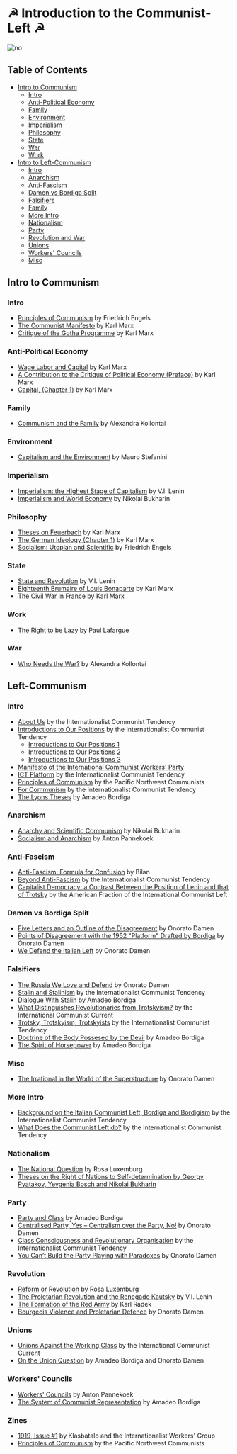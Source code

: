 # ☭ Introduction to the Communist-Left ☭ 
![no](left-communist.png)

## Table of Contents
* [Intro to Communism](#intro-to-communism)
  - [Intro](#intro)
  - [Anti-Political Economy](#anti-political-economy)
  - [Family](#family)
  - [Environment](#environment)
  - [Imperialism](#imperialism)
  - [Philosophy](#philosophy)
  - [State](#state)
  - [War](#war)
  - [Work](#work)
* [Intro to Left-Communism](#intro-to-left-communism)
  - [Intro](#intro)
  - [Anarchism](#anarchism)
  - [Anti-Fascism](#anti-fascism)
  - [Damen vs Bordiga Split](#damen-vs-bordiga-split)
  - [Falsifiers](#falsifiers)
  - [Family](#family)
  - [More Intro](#more-intro)
  - [Nationalism](#nationalism)
  - [Party](#party)
  - [Revolution and War](#revolution-and-war)
  - [Unions](#unions)
  - [Workers' Councils](#workers-councils)
  - [Misc](#misc)

## Intro to Communism

### Intro

* [Principles of Communism](https://marxists.org/archive/marx/works/1847/11/prin-com.htm) by Friedrich Engels
* [The Communist Manifesto](https://www.marxists.org/archive/marx/works/1848/communist-manifesto/) by Karl Marx
* [Critique of the Gotha Programme](https://marxists.org/archive/marx/works/1875/gotha/) by Karl Marx

### Anti-Political Economy

* [Wage Labor and Capital](https://marxists.org/archive/marx/works/1847/wage-labour/) by Karl Marx
* [A Contribution to the Critique of Political Economy (Preface)](https://www.marxists.org/archive/marx/works/1859/critique-pol-economy/preface.htm) by Karl Marx
* [Capital, (Chapter 1)](https://www.marxists.org/archive/marx/works/1867-c1/ch01.htm) by Karl Marx

### Family

* [Communism and the Family](https://www.marxists.org/archive/kollonta/1920/communism-family.htm) by Alexandra Kollontai

### Environment

* [Capitalism and the Environment](https://www.leftcom.org/files/Capitalism%20and%20the%20Environment%20%282011%29.pdf) by Mauro Stefanini

### Imperialism

* [Imperialism: the Highest Stage of Capitalism](https://www.marxists.org/archive/lenin/works/1916/imp-hsc/) by V.I. Lenin
* [Imperialism and World Economy](https://www.marxists.org/archive/bukharin/works/1917/imperial/) by Nikolai Bukharin

### Philosophy

* [Theses on Feuerbach](https://marxists.org/archive/marx/works/1845/theses/theses.htm) by Karl Marx
* [The German Ideology (Chapter 1)](https://marxists.org/archive/marx/works/1845/german-ideology/ch01.htm) by Karl Marx
* [Socialism: Utopian and Scientific](https://marxists.org/archive/marx/works/1880/soc-utop/index.htm) by Friedrich Engels

### State

* [State and Revolution](https://marxists.org/archive/lenin/works/1917/staterev/) by V.I. Lenin
* [Eighteenth Brumaire of Louis Bonaparte](https://marxists.org/archive/marx/works/1852/18th-brumaire/) by Karl Marx
* [The Civil War in France](https://www.marxists.org/archive/marx/works/1871/civil-war-france/index.htm) by Karl Marx

### Work

* [The Right to be Lazy](https://marxists.org/archive/lafargue/1883/lazy/) by Paul Lafargue

### War

* [Who Needs the War?](https://marxists.org/archive/kollonta/1915/whoneeds.htm) by Alexandra Kollontai

## Left-Communism

### Intro

* [About Us](https://www.leftcom.org/en/about-us) by the Internationalist Communist Tendency
* [Introductions to Our Positions](http://www.leftcom.org/en/articles/2020-02-03/introductions-to-our-positions) by the Internationalist Communist Tendency
  - [Introductions to Our Positions 1](http://www.leftcom.org/en/articles/2020-02-03/the-italian-communist-left)
  - [Introductions to Our Positions 2](http://www.leftcom.org/en/articles/2020-02-05/the-internationalist-communist-party)
  - [Introductions to Our Positions 3](http://www.leftcom.org/en/articles/2020-02-18/the-internationalist-communist-tendency)
* [Manifesto of the International Communist Workers' Party](https://docs.google.com/document/d/1N3SgrTwbW3pc0CKerVCoLhBSvsS8gw8nbe9z7ZFHfn0/edit?usp=sharing)
* [ICT Platform](http://www.leftcom.org/en/node/36775) by the Internationalist Communist Tendency
* [Principles of Communism](https://drive.google.com/file/d/10sM-hUGJRKwxOV-BRH2zX8YnkCdnuqdk/view?usp=sharing) by the Pacific Northwest Communists
* [For Communism](https://leftcom.org/files/2019-for-communism_0.pdf) by the Internationalist Communist Tendency
* [The Lyons Theses](https://www.marxists.org/archive/bordiga/works/1926/lyons-theses.htm) by Amadeo Bordiga

### Anarchism

* [Anarchy and Scientific Communism](https://www.marxists.org/archive/bukharin/works/1918/ps.htm) by Nikolai Bukharin
* [Socialism and Anarchism](https://www.marxists.org/archive/pannekoe/1913/socialism-anarchism.htm) by Anton Pannekoek

### Anti-Fascism

* [Anti-Fascism: Formula for Confusion](https://libcom.org/library/anti-fascism-formula-confusion-bilan-1934) by Bilan
* [Beyond Anti-Fascism](https://www.leftcom.org/en/articles/2015-03-09/beyond-anti-fascism) by the Internationalist Communist Tendency
* [Capitalist Democracy: a Contrast Between the Position of Lenin and that of Trotsky](https://libcom.org/library/capitalist-democracy-contrast-between-position-lenin-trotsky-%E2%80%93-american-fraction-left-co) by the American Fraction of the International Communist Left

### Damen vs Bordiga Split

* [Five Letters and an Outline of the Disagreement](https://www.marxists.org/archive/damen/1952/five-letters.htm) by Onorato Damen
* [Points of Disagreement with the 1952 "Platform" Drafted by Bordiga](https://www.marxists.org/archive/damen/1952/disagreement.htm) by Onorato Damen
* [We Defend the Italian Left](https://www.marxists.org/archive/damen/1966/defend.htm) by Onorato Damen

### Falsifiers

* [The Russia We Love and Defend](https://marxists.org/archive/damen/1943/love-russia.htm) by Onorato Damen
* [Stalin and Stalinism](https://www.leftcom.org/en/articles/2003-08-01/stalin-and-stalinism) by the Internationalist Communist Tendency
* [Dialogue With Stalin](https://marxists.org/archive/bordiga/works/1952/stalin.htm) by Amadeo Bordiga
* [What Distinguishes Revolutionaries from Trotskyism?](https://en.internationalism.org/ir/139/trotsykism) by the International Communist Current
* [Trotsky, Trotskyism, Trotskyists](http://www.leftcom.org/en/articles/2000-10-01/trotsky-and-trotskyism) by the Internationalist Communist Tendency
* [Doctrine of the Body Possesed by the Devil](https://www.marxists.org/archive/bordiga/works/1951/doctrine.htm) by Amadeo Bordiga
* [The Spirit of Horsepower](https://marxists.org/archive/bordiga/works/1953/horsepower.htm) by Amadeo Bordiga

### Misc

* [The Irrational in the World of the Superstructure](https://www.marxists.org/archive/damen/1972/irrational.htm) by Onorato Damen

### More Intro

* [Background on the Italian Communist Left, Bordiga and Bordigism](http://www.leftcom.org/en/articles/2003-08-01/background-on-the-italian-communist-left-bordiga-and-bordigism) by the Internationalist Communist Tendency
* [What Does the Communist Left do?](http://www.leftcom.org/en/articles/2020-04-22/what-does-the-communist-left-do) by the Internationalist Communist Tendency

### Nationalism

* [The National Question](https://marxists.org/archive/luxemburg/1909/national-question/index.htm) by Rosa Luxemburg
* [Theses on the Right of Nations to Self-determination by Georgy Pyatakov, Yevgenia Bosch and Nikolai Bukharin](https://libcom.org/library/theses-right-nations-self-determination-georgy-pyatakov-yevgenia-bosch-nikolai-bukharin)

### Party

* [Party and Class](https://marxists.org/archive/bordiga/works/1921/party-class.htm) by Amadeo Bordiga
* [Centralised Party, Yes – Centralism over the Party, No!](https://marxists.org/archive/damen/1951/centralised.htm) by Onorato Damen
* [Class Consciousness and Revolutionary Organisation](https://www.leftcom.org/files/2018-06-30-consciousness.pdf) by the Internationalist Communist Tendency
* [You Can’t Build the Party Playing with Paradoxes](https://www.leftcom.org/en/articles/2014-10-13/you-can%E2%80%99t-build-the-party-playing-with-paradoxes) by Onorato Damen

### Revolution

* [Reform or Revolution](https://marxists.org/archive/luxemburg/1900/reform-revolution/) by Rosa Luxemburg
* [The Proletarian Revolution and the Renegade Kautsky](https://marxists.org/archive/lenin/works/1918/prrk/index.htm) by V.I. Lenin
* [The Formation of the Red Army](https://www.leftcom.org/en/articles/2019-02-11/the-formation-of-the-red-army-1918) by Karl Radek
* [Bourgeois Violence and Proletarian Defence](https://marxists.org/archive/damen/1946/bourgeois-violence.htm) by Onorato Damen

### Unions

* [Unions Against the Working Class](https://en.internationalism.org/pamphlets/unions.htm) by the International Communist Current
* [On the Union Question](https://libcom.org/library/union-question-amadeo-bordiga-onorato-damen) by Amadeo Bordiga and Onorato Damen

### Workers' Councils

* [Workers' Councils](https://www.marxists.org/archive/pannekoe/1936/councils.htm) by Anton Pannekoek
* [The System of Communist Representation](https://www.marxists.org/archive/bordiga/works/1919/representation.htm) by Amadeo Bordiga

### Zines

* [1919, Issue #1](https://mcmxix.org/wp-content/uploads/2021/02/1919-Issue-no1.pdf) by Klasbatalo and the Internationalist Workers' Group
* [Principles of Communism](https://drive.google.com/file/d/10sM-hUGJRKwxOV-BRH2zX8YnkCdnuqdk/view?usp=sharing) by the Pacific Northwest Communists
